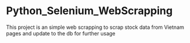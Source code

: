 # Python_Selenium_WebScrapping
This project is an simple web scrapping to scrap stock data from Vietnam pages and update to the db for further usage
